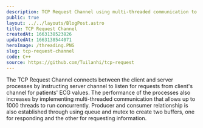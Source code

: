 ```yaml
---
description: TCP Request Channel using multi-threaded communication to connect between client and server processes
public: true
layout: ../../layouts/BlogPost.astro
title: TCP Request Channel
createdAt: 1663138523826
updatedAt: 1663138544071
heroImage: /threading.PNG
slug: tcp-request-channel
code: C++
source: https://github.com/Tuilanhi/tcp-request
---
```


The TCP Request Channel connects between the client and server processes by instructing server channel to listen for requests from client's channel for patients' ECG values. The performance of the processes also increases by implementing multi-threaded communication that allows up to 1000 threads to run concurrently. Producer and consumer relationship is also established through using queue and mutex to create two buffers, one for responding and the other for requesting information.
